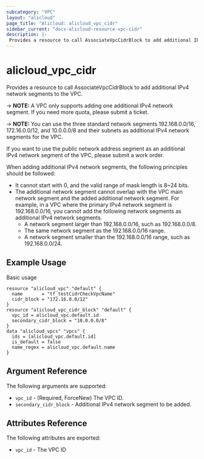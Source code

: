 ```yaml
---
subcategory: "VPC"
layout: "alicloud"
page_title: "Alicloud: alicloud_vpc_cidr"
sidebar_current: "docs-alicloud-resource-vpc-cidr"
description: |-
 Provides a resource to call AssociateVpcCidrBlock to add additional IPv4 network segments to the VPC.
---
```


# alicloud\_vpc\_cidr

 Provides a resource to call AssociateVpcCidrBlock to add additional IPv4 network segments to the VPC.

-> **NOTE:** A VPC only supports adding one additional IPv4 network segment. If you need more quota, please submit a ticket.

-> **NOTE:**  You can use the three standard network segments 192.168.0.0/16, 172.16.0.0/12, and 10.0.0.0/8 and their subnets as additional IPv4 network segments for the VPC.

If you want to use the public network address segment as an additional IPv4 network segment of the VPC, please submit a work order.

When adding additional IPv4 network segments, the following principles should be followed:
- It cannot start with 0, and the valid range of mask length is 8~24 bits.
- The additional network segment cannot overlap with the VPC main network segment and the added additional network segment.
For example, in a VPC where the primary IPv4 network segment is 192.168.0.0/16, you cannot add the following network segments as additional IPv4 network segments.                                         
  - A network segment larger than 192.168.0.0/16, such as 192.168.0.0/8.
  - The same network segment as the 192.168.0.0/16 range.
  - A network segment smaller than the 192.168.0.0/16 range, such as 192.168.0.0/24.


## Example Usage

Basic usage

```
resource "alicloud_vpc" "default" {
  name       = "tf_testCidrCheckVpcName"
  cidr_block = "172.16.0.0/12"
}
resource "alicloud_vpc_cidr_block" "default" {
  vpc_id = alicloud_vpc.default.id
  secondary_cidr_block = "10.0.0.0/8"
}
data "alicloud_vpcs" "vpcs" {
  ids = [alicloud_vpc.default.id]
  is_default = false
  name_regex = alicloud_vpc.default.name
}
```

## Argument Reference

The following arguments are supported:

* `vpc_id` - (Required, ForceNew) The VPC ID.
* `secondary_cidr_block` -  Additional IPv4 network segment to be added.
                            
## Attributes Reference

The following attributes are exported:

* `vpc_id` - The VPC ID                          

